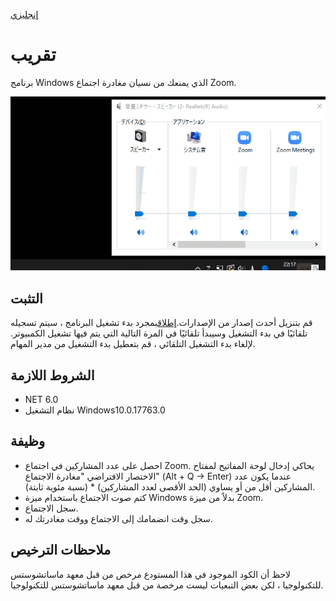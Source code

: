 [إنجليزي](https://github.com/34j/ZoomCloser/blob/master/README.en.md)

# تقريب

برنامج Windows الذي يمنعك من نسيان مغادرة اجتماع Zoom.

![Sample Gif](https://github.com/34j/ZoomCloser/blob/master/ExampleFast.gif)

## التثبت

قم بتنزيل أحدث إصدار من الإصدارات.[إطلاق](https://github.com/34j/ZoomCloser/releases)بمجرد بدء تشغيل البرنامج ، سيتم تسجيله تلقائيًا في بدء التشغيل وسيبدأ تلقائيًا في المرة التالية التي يتم فيها تشغيل الكمبيوتر. لإلغاء بدء التشغيل التلقائي ، قم بتعطيل بدء التشغيل من مدير المهام.

## الشروط اللازمة

-   NET 6.0
-   نظام التشغيل Windows10.0.17763.0

## وظيفة

-   احصل على عدد المشاركين في اجتماع Zoom. يحاكي إدخال لوحة المفاتيح لمفتاح الاختصار الافتراضي "مغادرة الاجتماع" (Alt + Q → Enter) عندما يكون عدد المشاركين أقل من أو يساوي (الحد الأقصى لعدد المشاركين) \* (نسبة مئوية ثابتة).
-   كتم صوت الاجتماع باستخدام ميزة Windows بدلاً من ميزة Zoom.
-   سجل الاجتماع.
-   سجل وقت انضمامك إلى الاجتماع ووقت مغادرتك له.

## ملاحظات الترخيص

لاحظ أن الكود الموجود في هذا المستودع مرخص من قبل معهد ماساتشوستس للتكنولوجيا ، لكن بعض التبعيات ليست مرخصة من قبل معهد ماساتشوستس للتكنولوجيا.
